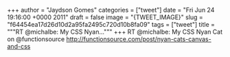 
+++
author = "Jaydson Gomes"
categories = ["tweet"]
date = "Fri Jun 24 19:16:00 +0000 2011"
draft = false
image = "{TWEET_IMAGE}"
slug = "f64454ea17d26d10d2a95fa2495c720d10b8fa09"
tags = ["tweet"]
title = """RT @michalbe: My CSS Nyan..."""
+++
RT @michalbe: My CSS Nyan Cat on @functionsource http://functionsource.com/post/nyan-cats-canvas-and-css
